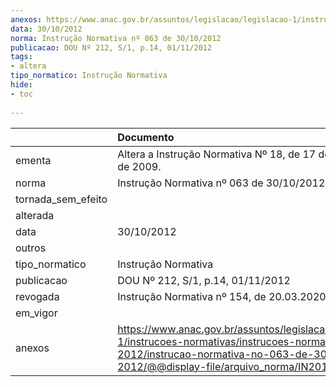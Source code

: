 ```yaml
---
anexos: https://www.anac.gov.br/assuntos/legislacao/legislacao-1/instrucoes-normativas/instrucoes-normativas-2012/instrucao-normativa-no-063-de-30-10-2012/@@display-file/arquivo_norma/IN2012-0063.pdf
data: 30/10/2012
norma: Instrução Normativa nº 063 de 30/10/2012
publicacao: DOU Nº 212, S/1, p.14, 01/11/2012
tags:
- altera
tipo_normatico: Instrução Normativa
hide: 
- toc 
 
---
```


|                    | Documento                                                                                                                                                                                       |
|:-------------------|:------------------------------------------------------------------------------------------------------------------------------------------------------------------------------------------------|
| ementa             | Altera a Instrução Normativa Nº 18, de 17 de fevereiro de 2009.                                                                                                                                 |
| norma              | Instrução Normativa nº 063 de 30/10/2012                                                                                                                                                        |
| tornada_sem_efeito |                                                                                                                                                                                                 |
| alterada           |                                                                                                                                                                                                 |
| data               | 30/10/2012                                                                                                                                                                                      |
| outros             |                                                                                                                                                                                                 |
| tipo_normatico     | Instrução Normativa                                                                                                                                                                             |
| publicacao         | DOU Nº 212, S/1, p.14, 01/11/2012                                                                                                                                                               |
| revogada           | Instrução Normativa nº 154, de 20.03.2020                                                                                                                                                       |
| em_vigor           |                                                                                                                                                                                                 |
| anexos             | https://www.anac.gov.br/assuntos/legislacao/legislacao-1/instrucoes-normativas/instrucoes-normativas-2012/instrucao-normativa-no-063-de-30-10-2012/@@display-file/arquivo_norma/IN2012-0063.pdf |
